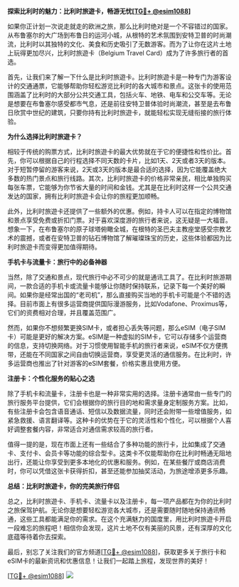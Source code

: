 **探索比利时的魅力：比利时旅遊卡，畅游无忧[[TG💪+ @esim1088](https://t.me/s/esim1088)]**

如果你正计划一次说走就走的欧洲之旅，那么比利时绝对是一个不容错过的国家。从布鲁塞尔的大广场到布鲁日的运河小城，从根特的艺术氛围到安特卫普的时尚潮流，比利时以其独特的文化、美食和历史吸引了无数游客。而为了让你在这片土地上玩得更加尽兴，比利时旅遊卡（Belgium Travel Card）成为了许多旅行者的首选。

首先，让我们来了解一下什么是比利时旅遊卡。比利时旅遊卡是一种专门为游客设计的交通通票，它能够帮助你轻松游览比利时的各大城市和景点。这张卡的使用范围涵盖了比利时的大部分公共交通工具，包括火车、地铁、电车和公交车等。无论是想要在布鲁塞尔感受都市气息，还是前往安特卫普体验时尚潮流，甚至是去布鲁日欣赏中世纪的建筑，只要你持有比利时旅遊卡，就能轻松实现无缝衔接的旅行体验。

**为什么选择比利时旅遊卡？**

相较于传统的购票方式，比利时旅遊卡的最大优势就在于它的便捷性和性价比。首先，你可以根据自己的行程选择不同天数的卡片，比如1天、2天或者3天的版本。对于短暂停留的游客来说，2天或3天的版本是最合适的选择，因为它能覆盖绝大多数的热门景点和旅行线路。其次，比利时旅遊卡的价格非常亲民，相比单独购买每张车票，它能够为你节省大量的时间和金钱。尤其是在比利时这样一个公共交通发达的国家，拥有比利时旅遊卡会让你的旅程更加顺畅。

此外，比利时旅遊卡还提供了一些额外的优惠。例如，持卡人可以在指定的博物馆和景点享受免费或折扣门票。对于喜欢深度游的旅行者来说，这无疑是一大福音。想象一下，在布鲁塞尔的原子球塔俯瞰全城，在根特的圣巴夫主教座堂感受宗教艺术的震撼，或者在安特卫普的钻石博物馆了解璀璨珠宝的历史，这些体验都因为比利时旅遊卡而变得更加值得期待。

**手机卡与流量卡：旅行中的必备神器**

当然，除了交通和景点，现代旅行中必不可少的就是通讯工具了。在比利时旅游期间，一款合适的手机卡或流量卡能够让你随时保持联系，记录下每一个美好的瞬间。如果你是经常出国的“老司机”，那么直接购买当地的手机卡可能是个不错的选择。目前市面上有很多运营商提供国际漫游服务，比如Vodafone、Proximus等，它们的资费相对合理，并且覆盖范围广。

然而，如果你不想频繁更换SIM卡，或者担心丢失等问题，那么eSIM（电子SIM卡）可能是更好的解决方案。eSIM是一种虚拟的SIM卡，它可以存储多个运营商的信息，支持切换网络。对于习惯使用智能手机的旅行者来说，eSIM不仅方便携带，还能在不同国家之间自由切换运营商，享受更灵活的通信服务。在比利时，许多运营商也推出了针对游客的eSIM套餐，价格实惠且使用方便。

**注册卡：个性化服务的贴心之选**

除了手机卡和流量卡，注册卡也是一种非常实用的选择。注册卡通常由一些专门的旅行服务平台提供，它们会根据你的旅行目的地和需求量身定制服务方案。比如，有些注册卡会包含语音通话、短信以及数据流量，同时还会附带一些增值服务，如紧急救援、语言翻译等。这种卡的优势在于它的灵活性和个性化，可以根据个人喜好调整套餐内容，非常适合对通信需求较高的旅行者。

值得一提的是，现在市面上还有一些结合了多种功能的旅行卡，比如集成了交通卡、支付卡、会员卡等功能的综合型卡。这类卡不仅能帮助你在比利时畅通无阻地出行，还能让你享受到更多本地化的优惠和服务。例如，在某些餐厅或商店消费时，你可以凭借这张卡获得折扣，甚至还能参加抽奖活动，为旅途增添更多乐趣。

**总结：比利时旅遊卡，你的完美旅行伴侣**

总之，比利时旅遊卡、手机卡、流量卡以及注册卡，每一项产品都在为你的比利时之旅保驾护航。无论你是想要轻松游览各大城市，还是需要随时随地保持通讯畅通，这些工具都能满足你的需求。在这个充满魅力的国度里，用比利时旅遊卡开启一段难忘的旅程吧！相信你会发现，这片土地不仅有美丽的风景，还有深厚的文化底蕴等待着你去探索。

最后，别忘了关注我们的官方频道[[TG💪+ @esim1088](https://t.me/s/esim1088)]，获取更多关于旅行卡和eSIM卡的最新资讯和优惠信息！让我们一起踏上旅程，发现世界的美好！

[[TG💪+ @esim1088](https://t.me/s/esim1088)] ![](https://i.postimg.cc/4NQfJmqS/Snipaste-2025-05-13-00-14-12.png)